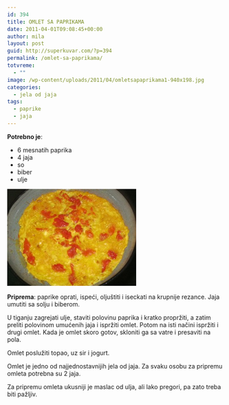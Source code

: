 ```yaml
---
id: 394
title: OMLET SA PAPRIKAMA
date: 2011-04-01T09:08:45+00:00
author: mila
layout: post
guid: http://superkuvar.com/?p=394
permalink: /omlet-sa-paprikama/
totvreme:
  - ""
image: /wp-content/uploads/2011/04/omletsapaprikama1-940x198.jpg
categories:
  - jela od jaja
tags:
  - paprike
  - jaja
---
```

**Potrebno je**:

  * 6 mesnatih paprika
  * 4 jaja
  * so
  * biber
  * ulje

[<img class="alignnone size-medium wp-image-8899" src="/wp-content/uploads/2011/04/omletsapaprikama1-300x225.jpg" alt="omletsapaprikama" width="300" height="225" />](/wp-content/uploads/2011/04/omletsapaprikama1.jpg)

**Priprema**: paprike oprati, ispeći, oljuštiti i iseckati na krupnije rezance. Jaja umutiti sa solju i biberom.

U tiganju zagrejati ulje, staviti polovinu paprika i kratko propržiti, a zatim preliti polovinom umućenih jaja i ispržiti omlet. Potom na isti načini ispržiti i drugi omlet. Kada je omlet skoro gotov, skloniti ga sa vatre i presaviti na pola.

Omlet poslužiti topao, uz sir i jogurt.

Omlet je jedno od najjednostavnijih jela od jaja. Za svaku osobu za pripremu omleta potrebna su 2 jaja.

Za pripremu omleta ukusniji je maslac od ulja, ali lako pregori, pa zato treba biti pažljiv.